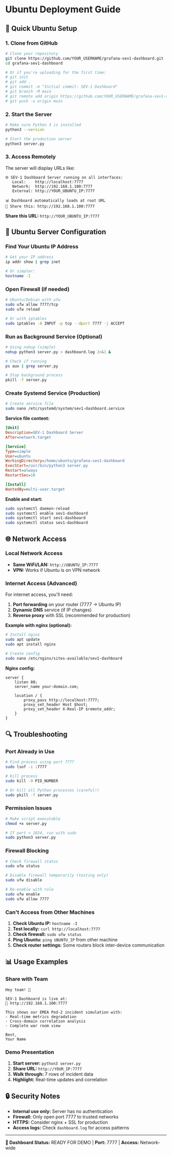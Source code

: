 # Ubuntu Deployment Guide

## 🚀 Quick Ubuntu Setup

### 1. Clone from GitHub
```bash
# Clone your repository
git clone https://github.com/YOUR_USERNAME/grafana-sev1-dashboard.git
cd grafana-sev1-dashboard

# Or if you're uploading for the first time:
# git init
# git add .
# git commit -m "Initial commit: SEV-1 Dashboard"
# git branch -M main
# git remote add origin https://github.com/YOUR_USERNAME/grafana-sev1-dashboard.git
# git push -u origin main
```

### 2. Start the Server
```bash
# Make sure Python 3 is installed
python3 --version

# Start the production server
python3 server.py
```

### 3. Access Remotely
The server will display URLs like:
```
🌐 SEV-1 Dashboard Server running on all interfaces:
   Local:    http://localhost:7777
   Network:  http://192.168.1.100:7777
   External: http://YOUR_UBUNTU_IP:7777

📊 Dashboard automatically loads at root URL
🔗 Share this: http://192.168.1.100:7777
```

**Share this URL:** `http://YOUR_UBUNTU_IP:7777`

## 🔧 Ubuntu Server Configuration

### Find Your Ubuntu IP Address
```bash
# Get your IP address
ip addr show | grep inet

# Or simpler:
hostname -I
```

### Open Firewall (if needed)
```bash
# Ubuntu/Debian with ufw
sudo ufw allow 7777/tcp
sudo ufw reload

# Or with iptables
sudo iptables -A INPUT -p tcp --dport 7777 -j ACCEPT
```

### Run as Background Service (Optional)
```bash
# Using nohup (simple)
nohup python3 server.py > dashboard.log 2>&1 &

# Check if running
ps aux | grep server.py

# Stop background process
pkill -f server.py
```

### Create Systemd Service (Production)
```bash
# Create service file
sudo nano /etc/systemd/system/sev1-dashboard.service
```

**Service file content:**
```ini
[Unit]
Description=SEV-1 Dashboard Server
After=network.target

[Service]
Type=simple
User=ubuntu
WorkingDirectory=/home/ubuntu/grafana-sev1-dashboard
ExecStart=/usr/bin/python3 server.py
Restart=always
RestartSec=10

[Install]
WantedBy=multi-user.target
```

**Enable and start:**
```bash
sudo systemctl daemon-reload
sudo systemctl enable sev1-dashboard
sudo systemctl start sev1-dashboard
sudo systemctl status sev1-dashboard
```

## 🌐 Network Access

### Local Network Access
- **Same WiFi/LAN:** `http://UBUNTU_IP:7777`
- **VPN:** Works if Ubuntu is on VPN network

### Internet Access (Advanced)
For internet access, you'll need:

1. **Port forwarding** on your router (7777 → Ubuntu IP)
2. **Dynamic DNS** service (if IP changes)
3. **Reverse proxy** with SSL (recommended for production)

**Example with nginx (optional):**
```bash
# Install nginx
sudo apt update
sudo apt install nginx

# Create config
sudo nano /etc/nginx/sites-available/sev1-dashboard
```

**Nginx config:**
```nginx
server {
    listen 80;
    server_name your-domain.com;
    
    location / {
        proxy_pass http://localhost:7777;
        proxy_set_header Host $host;
        proxy_set_header X-Real-IP $remote_addr;
    }
}
```

## 🔍 Troubleshooting

### Port Already in Use
```bash
# Find process using port 7777
sudo lsof -i :7777

# Kill process
sudo kill -9 PID_NUMBER

# Or kill all Python processes (careful!)
sudo pkill -f server.py
```

### Permission Issues
```bash
# Make script executable
chmod +x server.py

# If port < 1024, run with sudo
sudo python3 server.py
```

### Firewall Blocking
```bash
# Check firewall status
sudo ufw status

# Disable firewall temporarily (testing only)
sudo ufw disable

# Re-enable with rule
sudo ufw enable
sudo ufw allow 7777
```

### Can't Access from Other Machines
1. **Check Ubuntu IP:** `hostname -I`
2. **Test locally:** `curl http://localhost:7777`
3. **Check firewall:** `sudo ufw status`
4. **Ping Ubuntu:** `ping UBUNTU_IP` from other machine
5. **Check router settings:** Some routers block inter-device communication

## 📊 Usage Examples

### Share with Team
```
Hey team! 👋

SEV-1 Dashboard is live at:
🔗 http://192.168.1.100:7777

This shows our EMEA Pod-2 incident simulation with:
- Real-time metrics degradation
- Cross-domain correlation analysis
- Complete war room view

Best,
Your Name
```

### Demo Presentation
1. **Start server:** `python3 server.py`
2. **Share URL:** `http://YOUR_IP:7777`
3. **Walk through:** 7 rows of incident data
4. **Highlight:** Real-time updates and correlation

## 🔒 Security Notes

- **Internal use only:** Server has no authentication
- **Firewall:** Only open port 7777 to trusted networks
- **HTTPS:** Consider nginx + SSL for production
- **Access logs:** Check `dashboard.log` for access patterns

---

**🚨 Dashboard Status:** READY FOR DEMO | **Port:** 7777 | **Access:** Network-wide
